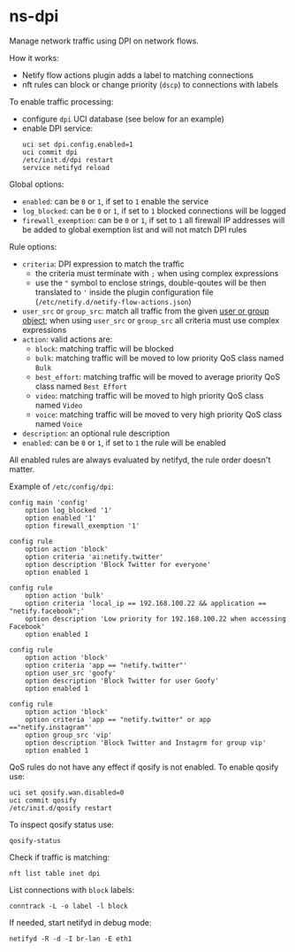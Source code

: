 # ns-dpi

Manage network traffic using DPI on network flows.

How it works:
- Netify flow actions plugin adds a label to matching connections
- nft rules can block or change priority (`dscp`) to connections with labels

To enable traffic processing:
- configure `dpi` UCI database (see below for an example)
- enable DPI service:
  ```
  uci set dpi.config.enabled=1
  uci commit dpi
  /etc/init.d/dpi restart
  service netifyd reload
  ```

Global options:

- `enabled`: can be `0` or `1`, if set to `1` enable the service
- `log_blocked`: can be `0` or `1`, if set to `1` blocked connections will be logged
- `firewall_exemption`: can be `0` or `1`, if set to `1` all firewall IP addresses will be
  added to global exemption list and will not match DPI rules

Rule options:

- `criteria`: DPI expression to match the traffic
  - the criteria must terminate with `;` when using complex expressions
  - use the `"` symbol to enclose strings, double-qoutes will be then translated to `'` inside the plugin configuration file (`/etc/netify.d/netify-flow-actions.json`)
- `user_src` or `group_src`: match all traffic from the given [user or group object](../ns-objects);
  when using `user_src` or `group_src` all criteria must use complex expressions
- `action`: valid actions are:
  - `block`: matching traffic will be blocked
  - `bulk`: matching traffic will be moved to low priority QoS class named `Bulk`
  - `best_effort`: matching traffic will be moved to average priority QoS class named `Best Effort`
  - `video`: matching traffic will be moved to high priority QoS class named `Video`
  - `voice`: matching traffic will be moved to very high priority QoS class named `Voice`
- `description`: an optional rule description
- `enabled`: can be `0` or `1`, if set to `1` the rule will be enabled

All enabled rules are always evaluated by netifyd, the rule order doesn't matter.

Example of `/etc/config/dpi`:
```
config main 'config'
	option log_blocked '1'
	option enabled '1'
	option firewall_exemption '1'

config rule
	option action 'block'
	option criteria 'ai:netify.twitter'
	option description 'Block Twitter for everyone'
	option enabled 1

config rule
	option action 'bulk'
	option criteria 'local_ip == 192.168.100.22 && application == "netify.facebook";'
	option description 'Low priority for 192.168.100.22 when accessing Facebook'
	option enabled 1

config rule
	option action 'block'
	option criteria 'app == "netify.twitter"'
	option user_src 'goofy'
	option description 'Block Twitter for user Goofy'
	option enabled 1

config rule
	option action 'block'
	option criteria 'app == "netify.twitter" or app =="netify.instagram"'
	option group_src 'vip'
	option description 'Block Twitter and Instagrm for group vip'
	option enabled 1

```

QoS rules do not have any effect if qosify is not enabled.
To enable qosify use:
```
uci set qosify.wan.disabled=0
uci commit qosify
/etc/init.d/qosify restart
```

To inspect qosify status use:
```
qosify-status
```

Check if traffic is matching:
```
nft list table inet dpi
```

List connections with `block` labels:
```
conntrack -L -o label -l block
```

If needed, start netifyd in debug mode:
```
netifyd -R -d -I br-lan -E eth1
```
